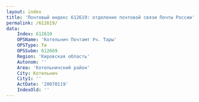 ```yaml
---
layout: index
title: 'Почтовый индекс 612619: отделение почтовой связи Почты России'
permalink: /612619/
data:
    Index: 612619
    OPSName: 'Котельнич Почтамт Уч. Тары'
    OPSType: Ти
    OPSSubm: 612669
    Region: 'Кировская область'
    Autonom: ''
    Area: 'Котельничский район'
    City: Котельнич
    City1: ''
    ActDate: '20070119'
    IndexOld: ''
---
```

